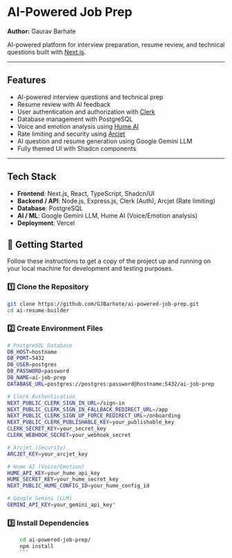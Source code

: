 # AI-Powered Job Prep

**Author:** Gaurav Barhate  

AI-powered platform for interview preparation, resume review, and technical questions built with [Next.js](https://nextjs.org).

---

## Features

- AI-powered interview questions and technical prep
- Resume review with AI feedback
- User authentication and authorization with [Clerk](https://clerk.com/)
- Database management with PostgreSQL
- Voice and emotion analysis using [Hume AI](https://hume.ai/)
- Rate limiting and security using [Arcjet](https://arcjet.com/)
- AI question and resume generation using Google Gemini LLM
- Fully themed UI with Shadcn components

---

## Tech Stack

- **Frontend**: Next.js, React, TypeScript, Shadcn/UI  
- **Backend / API**: Node.js, Express.js, Clerk (Auth), Arcjet (Rate limiting)  
- **Database**: PostgreSQL  
- **AI / ML**: Google Gemini LLM, Hume AI (Voice/Emotion analysis)  
- **Deployment**: Vercel  


## 🚀 Getting Started

Follow these instructions to get a copy of the project up and running on your local machine for development and testing purposes.

### 1️⃣ Clone the Repository

```bash
git clone https://github.com/GJBarhate/ai-powered-job-prep.git
cd ai-resume-builder
```

### 2️⃣ Create Environment Files  
```bash
# PostgreSQL Database
DB_HOST=hostname
DB_PORT=5432
DB_USER=postgres
DB_PASSWORD=password
DB_NAME=ai-job-prep
DATABASE_URL=postgres://postgres:password@hostname:5432/ai-job-prep

# Clerk Authentication
NEXT_PUBLIC_CLERK_SIGN_IN_URL=/sign-in
NEXT_PUBLIC_CLERK_SIGN_IN_FALLBACK_REDIRECT_URL=/app
NEXT_PUBLIC_CLERK_SIGN_UP_FORCE_REDIRECT_URL=/onboarding
NEXT_PUBLIC_CLERK_PUBLISHABLE_KEY=your_publishable_key
CLERK_SECRET_KEY=your_secret_key
CLERK_WEBHOOK_SECRET=your_webhook_secret

# Arcjet (Security)
ARCJET_KEY=your_arcjet_key

# Hume AI (Voice/Emotion)
HUME_API_KEY=your_hume_api_key
HUME_SECRET_KEY=your_hume_secret_key
NEXT_PUBLIC_HUME_CONFIG_ID=your_hume_config_id

# Google Gemini (LLM)
GEMINI_API_KEY=your_gemini_api_key" 
```

### 3️⃣ Install Dependencies
```bash
    cd ai-powered-job-prep/
    npm install
    ```

